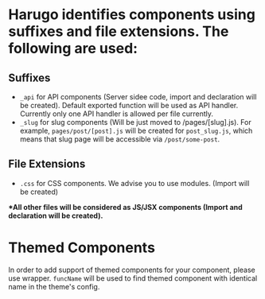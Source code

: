 # Harugo identifies components using suffixes and file extensions. The following are used:

## Suffixes

- `_api` for API components (Server sidee code, import and declaration will be created). Default exported function will be used as API handler. Currently only one API handler is allowed per file currently.
- `_slug` for slug components (Will be just moved to /pages/[slug].js). For example, `pages/post/[post].js` will be created for `post_slug.js`, which means that slug page will be accessible via `/post/some-post`.

## File Extensions

- `.css` for CSS components. We advise you to use modules. (Import will be created)

<strong>\*All other files will be considered as JS/JSX components (Import and declaration will be created).</strong>

# Themed Components

In order to add support of themed components for your component, please use <ThemedComponent funcName="funcName"> wrapper. `funcName` will be used to find themed component with identical name in the theme's config.
